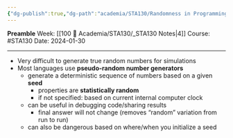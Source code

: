 ```yaml
---
{"dg-publish":true,"dg-path":"academia/STA130/Randomness in Programming.md","permalink":"/academia/sta-130/randomness-in-programming/","created":"2024-01-30T16:50:03.849-05:00","updated":"2024-01-30T16:53:33.696-05:00"}
---
```


**Preamble**
Week: [[100 📒 Academia/STA130/_STA130 Notes\|4]]
Course: #STA130
Date: 2024-01-30

---

- Very difficult to generate true random numbers for simulations
- Most languages use **pseudo-random number generators**
	- generate a deterministic sequence of numbers based on a given **seed**
		- properties are **statistically random**
		- if not specified: based on current internal computer clock
	- can be useful in debugging code/sharing results
		- final answer will not change (removes “random” variation from run to run)
	- can also be dangerous based on where/when you initialize a seed